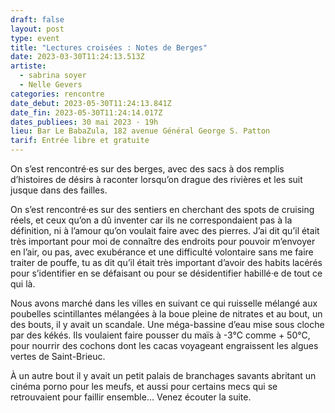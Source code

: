 ```yaml
---
draft: false
layout: post
type: event
title: "Lectures croisées : Notes de Berges"
date: 2023-03-30T11:24:13.513Z
artiste:
  - sabrina soyer
  - Nelle Gevers
categories: rencontre
date_debut: 2023-05-30T11:24:13.841Z
date_fin: 2023-05-30T11:24:14.017Z
dates_publiees: 30 mai 2023 · 19h
lieu: Bar Le BabaZula, 182 avenue Général George S. Patton
tarif: Entrée libre et gratuite
---
```

On s’est rencontré·es sur des berges, avec des sacs à dos remplis d’histoires de désirs à raconter lorsqu’on drague des rivières et les suit jusque dans des failles. 

On s’est rencontré·es sur des sentiers en cherchant des spots de cruising réels, et ceux qu’on a dû inventer car ils ne correspondaient pas à la définition, ni à l’amour qu’on voulait faire avec des pierres. J’ai dit qu’il était très important pour moi de connaître des endroits pour pouvoir m’envoyer en l’air, ou pas, avec exubérance et une difficulté volontaire sans me faire traiter de pouffe, tu as dit qu’il était très important d’avoir des habits lacérés pour s’identifier en se défaisant ou pour se désidentifier habillé·e de tout ce qui là. 

Nous avons marché dans les villes en suivant ce qui ruisselle mélangé aux poubelles scintillantes mélangées à la boue pleine de nitrates et au bout, un des bouts, il y avait un scandale. Une méga-bassine d’eau mise sous cloche par des kékés. Ils voulaient faire pousser du maïs à -3°C comme + 50°C, pour nourrir des cochons dont les cacas voyageant engraissent les algues vertes de Saint-Brieuc. 

À un autre bout il y avait un petit palais de branchages savants abritant un cinéma porno pour les meufs, et aussi pour certains mecs qui se retrouvaient pour faillir ensemble... Venez écouter la suite. 